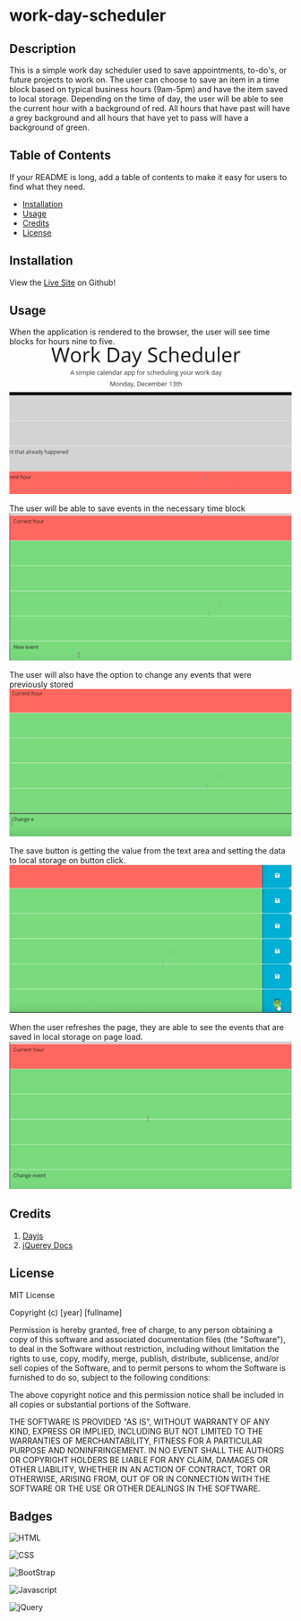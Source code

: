 # work-day-scheduler

## Description

This is a simple work day scheduler used to save appointments, to-do's, or future projects to work on. The user can choose to save an item in a time block based on typical business hours (9am-5pm) and have the item saved to local storage. Depending on the time of day, the user will be able to see the current hour with a background of red. All hours that have past will have a grey background and all hours that have yet to pass will have a background of green. 

## Table of Contents 

If your README is long, add a table of contents to make it easy for users to find what they need.

- [Installation](#installation)
- [Usage](#usage)
- [Credits](#credits)
- [License](#license)

## Installation

View the [Live Site](https://silkyjazz.github.io/work-day-scheduler/) on Github!

## Usage

When the application is rendered to the browser, the user will see time blocks for hours nine to five.
![On Page Load](./Assets/on_load.png)

The user will be able to save events in the necessary time block
![Current Event](./Assets/new_event.png)

The user will also have the option to change any events that were previously stored
![Change the current event](./Assets/change_event.png)

The save button is getting the value from the text area and setting the data to local storage on button click.
![Save the Event](./Assets/save_button.png)

When the user refreshes the page, they are able to see the events that are saved in local storage on page load.
![Saved Event In Local Storage](./Assets/saved_event.png)

## Credits

1. [Dayjs](https://day.js.org/)
2. [jQuerey Docs](https://jqueryui.com/)

## License

MIT License

Copyright (c) [year] [fullname]

Permission is hereby granted, free of charge, to any person obtaining a copy
of this software and associated documentation files (the "Software"), to deal
in the Software without restriction, including without limitation the rights
to use, copy, modify, merge, publish, distribute, sublicense, and/or sell
copies of the Software, and to permit persons to whom the Software is
furnished to do so, subject to the following conditions:

The above copyright notice and this permission notice shall be included in all
copies or substantial portions of the Software.

THE SOFTWARE IS PROVIDED "AS IS", WITHOUT WARRANTY OF ANY KIND, EXPRESS OR
IMPLIED, INCLUDING BUT NOT LIMITED TO THE WARRANTIES OF MERCHANTABILITY,
FITNESS FOR A PARTICULAR PURPOSE AND NONINFRINGEMENT. IN NO EVENT SHALL THE
AUTHORS OR COPYRIGHT HOLDERS BE LIABLE FOR ANY CLAIM, DAMAGES OR OTHER
LIABILITY, WHETHER IN AN ACTION OF CONTRACT, TORT OR OTHERWISE, ARISING FROM,
OUT OF OR IN CONNECTION WITH THE SOFTWARE OR THE USE OR OTHER DEALINGS IN THE
SOFTWARE.

## Badges

![HTML](https://img.shields.io/badge/HTML5-E34F26?style=for-the-badge&logo=html5&logoColor=white)

![CSS](https://img.shields.io/badge/CSS3-1572B6?style=for-the-badge&logo=css3&logoColor=white)

![BootStrap](https://img.shields.io/badge/Bootstrap-563D7C?style=for-the-badge&logo=bootstrap&logoColor=white)

![Javascript](https://img.shields.io/badge/JavaScript-323330?style=for-the-badge&logo=javascript&logoColor=F7DF1E)

![jQuery](https://img.shields.io/badge/jQuery-0769AD?style=for-the-badge&logo=jquery&logoColor=white)

